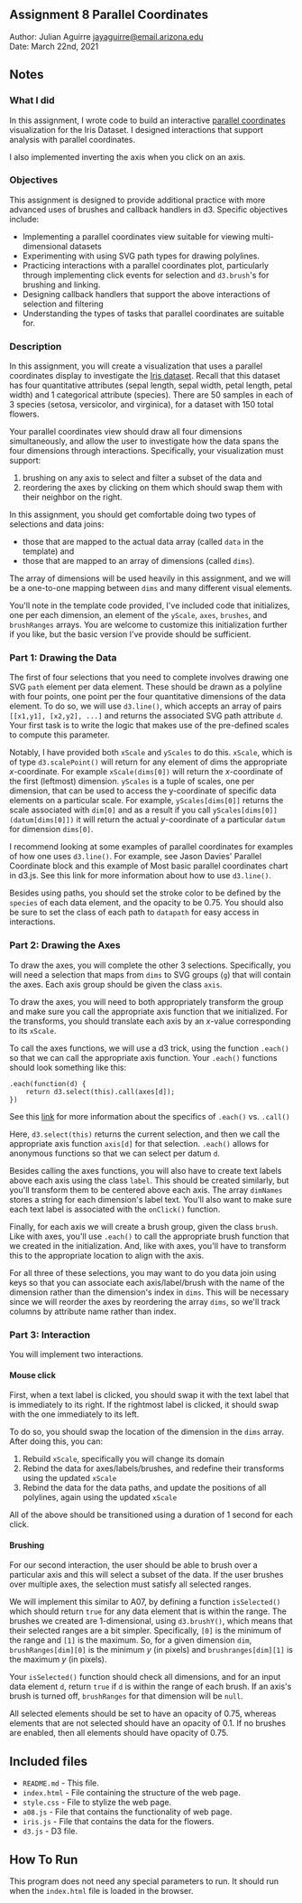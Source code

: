 Assignment 8 Parallel Coordinates
---------------------------------

Author: Julian Aguirre [jayaguirre@email.arizona.edu](mailto:jayaguirre@email.arizona.edu)  
Date: March 22nd, 2021

## Notes

### What I did
In this assignment, I wrote code to build an interactive [parallel coordinates](https://en.wikipedia.org/wiki/Parallel_coordinates) visualization for the Iris Dataset. I designed interactions that support analysis with parallel coordinates.

I also implemented inverting the axis when you click on an axis.

### Objectives
This assignment is designed to provide additional practice with more advanced uses of brushes and callback handlers in d3. Specific objectives include:
- Implementing a parallel coordinates view suitable for viewing multi-dimensional datasets
- Experimenting with using SVG path types for drawing polylines.
- Practicing interactions with a parallel coordinates plot, particularly through implementing click events for selection and `d3.brush`'s for brushing and linking.
- Designing callback handlers that support the above interactions of selection and filtering
- Understanding the types of tasks that parallel coordinates are suitable for.



### Description
In this assignment, you will create a visualization that uses a parallel coordinates display to investigate the [Iris dataset](http://archive.ics.uci.edu/ml/datasets/Iris). Recall that this dataset has four quantitative attributes (sepal length, sepal width, petal length, petal width) and 1 categorical attribute (species). There are 50 samples in each of 3 species (setosa, versicolor, and virginica), for a dataset with 150 total flowers.

Your parallel coordinates view should draw all four dimensions simultaneously, and allow the user to investigate how the data spans the four dimensions through interactions. Specifically, your visualization must support:
1. brushing on any axis to select and filter a subset of the data and
2. reordering the axes by clicking on them which should swap them with their neighbor on the right.

In this assignment, you should get comfortable doing two types of selections and data joins:
- those that are mapped to the actual data array (called `data` in the template) and
- those that are mapped to an array of dimensions (called `dims`).

The array of dimensions will be used heavily in this assignment, and we will be a one-to-one mapping between `dims` and many different visual elements.

You'll note in the template code provided, I've included code that initializes, one per each dimension, an element of the `yScale`, `axes`, `brushes`, and `brushRanges` arrays. You are welcome to customize this initialization further if you like, but the basic version I've provide should be sufficient.

### Part 1: Drawing the Data
The first of four selections that you need to complete involves drawing one SVG `path` element per data element. These should be drawn as a polyline with four points, one point per the four quantitative dimensions of the data element. To do so, we will use `d3.line()`, which accepts an array of pairs `[[x1,y1], [x2,y2], ...]` and returns the associated SVG path attribute `d`. Your first task is to write the logic that makes use of the pre-defined scales to compute this parameter.

Notably, I have provided both `xScale` and `yScales` to do this. `xScale`, which is of type `d3.scalePoint()` will return for any element of dims the appropriate *x*-coordinate. For example `xScale(dims[0])` will return the *x*-coordinate of the first (leftmost) dimension. `yScales` is a tuple of scales, one per dimension, that can be used to access the y-coordinate of specific data elements on a particular scale. For example, `yScales[dims[0]]` returns the scale associated with `dim[0]` and as a result if you call `yScales[dims[0]](datum[dims[0]])` it will return the actual *y*-coordinate of a particular `datum` for dimension `dims[0]`.

I recommend looking at some examples of parallel coordinates for examples of how one uses `d3.line()`. For example, see Jason Davies' Parallel Coordinate block and this example of Most basic parallel coordinates chart in d3.js. See this link for more information about how to use `d3.line()`.

Besides using paths, you should set the stroke color to be defined by the `species` of each data element, and the opacity to be 0.75. You should also be sure to set the class of each path to `datapath` for easy access in interactions.

### Part 2: Drawing the Axes
To draw the axes, you will complete the other 3 selections. Specifically, you will need a selection that maps from `dims` to SVG groups (`g`) that will contain the axes. Each axis group should be given the class `axis`.

To draw the axes, you will need to both appropriately transform the group and make sure you call the appropriate axis function that we initialized. For the transforms, you should translate each axis by an *x*-value corresponding to its `xScale`.

To call the axes functions, we will use a d3 trick, using the function `.each()` so that we can call the appropriate axis function. Your `.each()` functions should look something like this:

    .each(function(d) {
        return d3.select(this).call(axes[d]);
    })

See this [link](https://github.com/d3/d3-selection#control-flow) for more information about the specifics of `.each()` vs. `.call()`

Here, `d3.select(this)` returns the current selection, and then we call the appropriate axis function `axis[d]` for that selection. `.each()` allows for anonymous functions so that we can select per datum `d`.

Besides calling the axes functions, you will also have to create text labels above each axis using the class `label`. This should be created similarly, but you'll transform them to be centered above each axis. The array `dimNames` stores a string for each dimension's label text. You'll also want to make sure each text label is associated with the `onClick()` function.

Finally, for each axis we will create a brush group, given the class `brush`. Like with axes, you'll use `.each()` to call the appropriate brush function that we created in the initialization. And, like with axes, you'll have to transform this to the appropriate location to align with the axis.

For all three of these selections, you may want to do you data join using keys so that you can associate each axis/label/brush with the name of the dimension rather than the dimension's index in `dims`. This will be necessary since we will reorder the axes by reordering the array `dims`, so we'll track columns by attribute name rather than index.

### Part 3: Interaction
You will implement two interactions.

#### Mouse click
First, when a text label is clicked, you should swap it with the text label that is immediately to its right. If the rightmost label is clicked, it should swap with the one immediately to its left.

To do so, you should swap the location of the dimension in the `dims` array. After doing this, you can:
1. Rebuild `xScale`, specifically you will change its domain
2. Rebind the data for axes/labels/brushes, and redefine their transforms using the updated `xScale`
3. Rebind the data for the data paths, and update the positions of all polylines, again using the updated `xScale`

All of the above should be transitioned using a duration of 1 second for each click.

#### Brushing
For our second interaction, the user should be able to brush over a particular axis and this will select a subset of the data. If the user brushes over multiple axes, the selection must satisfy all selected ranges.

We will implement this similar to A07, by defining a function `isSelected()` which should return `true` for any data element that is within the range. The brushes we created are 1-dimensional, using `d3.brushY()`, which means that their selected ranges are a bit simpler. Specifically, `[0]` is the minimum of the range and `[1]` is the maximum. So, for a given dimension `dim`, `brushRanges[dim][0]` is the minimum *y* (in pixels) and `brushranges[dim][1]` is the maximum *y* (in pixels).

Your `isSelected()` function should check all dimensions, and for an input data element `d`, return `true` if `d` is within the range of each brush. If an axis's brush is turned off, `brushRanges` for that dimension will be `null`.

All selected elements should be set to have an opacity of 0.75, whereas elements that are not selected should have an opacity of 0.1. If no brushes are enabled, then all elements should have opacity of 0.75.

## Included files

* `README.md` - This file.
* `index.html` - File containing the structure of the web page.
* `style.css` - File to stylize the web page.
* `a08.js` - File that contains the functionality of web page.
* `iris.js` - File that contains the data for the flowers.
* `d3.js` - D3 file.

## How To Run
This program does not need any special parameters to run. It should run when the `index.html` file is loaded in the browser.
